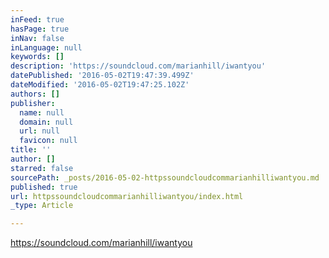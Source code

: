 ```yaml
---
inFeed: true
hasPage: true
inNav: false
inLanguage: null
keywords: []
description: 'https://soundcloud.com/marianhill/iwantyou'
datePublished: '2016-05-02T19:47:39.499Z'
dateModified: '2016-05-02T19:47:25.102Z'
authors: []
publisher:
  name: null
  domain: null
  url: null
  favicon: null
title: ''
author: []
starred: false
sourcePath: _posts/2016-05-02-httpssoundcloudcommarianhilliwantyou.md
published: true
url: httpssoundcloudcommarianhilliwantyou/index.html
_type: Article

---
```

https://soundcloud.com/marianhill/iwantyou